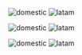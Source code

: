 
![domestic](https://img.shields.io/badge/domestic-ready-green) ![latam](https://img.shields.io/badge/latam-in%20progress-yellow)

![domestic](https://img.shields.io/badge/domestic-ready-green) ![latam](https://img.shields.io/badge/latam-not%20required-lightgrey)

![domestic](https://img.shields.io/badge/domestic-ready-green) ![latam](https://img.shields.io/badge/latam-not%20working-red)
